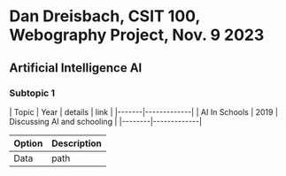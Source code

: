 # Dan Dreisbach, CSIT 100, Webography Project, Nov. 9 2023
## Artificial Intelligence AI
### Subtopic 1
| Topic | Year | details | link |
|-------|-------------|
| AI In Schools | 2019 | Discussing AI and schooling | 
|--------|-------------|

| Option | Description |
|--------|-------------|
|Data    | path        |
